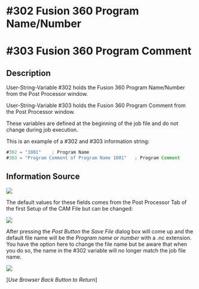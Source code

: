 # #302 Fusion 360 Program Name/Number 
# #303 Fusion 360 Program Comment

## Description
User-String-Variable #302 holds the Fusion 360 Program Name/Number from the Post Processor window. 

User-String-Variable #303 holds the Fusion 360 Program Comment from the Post Processor window. 

These variables are defined at the beginning of the job file and do not change during job execution.

This is an example of a #302 and #303 information string:

```javascript
#302 = "1001"    ; Program Name
#303 = "Program Comment of Program Name 1001"   ; Program Comment
```

## Information Source

![](/images/pp026.PNG)

The default values for these fields comes from the Post Processor Tab of the first Setup of the CAM File but can be changed:

![](/images/pp027.PNG)

After pressing the *Post Button* the *Save File* dialog box will come up and the default file name will be the *Program name or number* with a .nc extension. You have the option here to change the file name but be aware that when you do so, the name in the #302 variable will no longer match the job file name.

![](/images/pp028.PNG)


[*Use Browser Back Button to Return*]